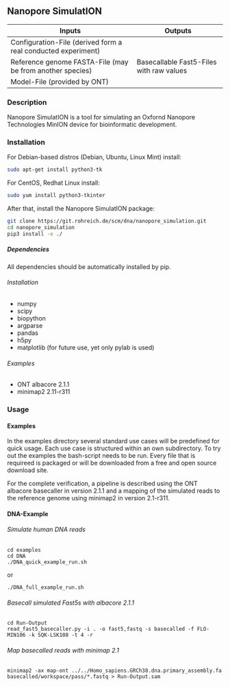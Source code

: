 ## Nanopore SimulatION

| Inputs | Outputs |
|---|---|
| Configuration-File (derived form a real conducted experiment)| 
| Reference genome FASTA-File (may be from another species)| Basecallable Fast5-Files with raw values |
| Model-File (provided by ONT)| |

### Description

Nanopore SimulatION is a tool for simulating an Oxfornd Nanopore Technologies MinION device for bioinformatic development. 

### Installation

For Debian-based distros (Debian, Ubuntu, Linux Mint) install:
```bash
sudo apt-get install python3-tk
```

For CentOS, Redhat Linux install:
```bash
sudo yum install python3-tkinter
```

After that, install the Nanopore SimulatION package:

```bash
git clone https://git.rohreich.de/scm/dna/nanopore_simulation.git
cd nanopore_simulation
pip3 install -e ./
```

##### Dependencies

All dependencies should be automatically installed by pip.

###### Installation
- numpy
- scipy
- biopython
- argparse
- pandas
- h5py
- matplotlib (for future use, yet only pylab is used)

###### Examples

- ONT albacore 2.1.1
- minimap2 2.11-r311

### Usage

#### Examples

In the examples directory several standard use cases will be predefined for quick usage. Each use 
case is structured within an own subdirectory. To try out the examples the bash-script needs 
to be run. Every file that is requireed is packaged or will be downloaded from a free and open 
source download site.

For the complete verification, a pipeline is described using the ONT albacore basecaller in version 2.1.1 and a mapping 
of the simulated reads to the reference genome using minimap2 in version 2.1-r311. 


#### DNA-Example



###### Simulate human DNA reads
```
cd examples
cd DNA
./DNA_quick_example_run.sh
```
or
```
./DNA_full_example_run.sh
```
###### Basecall simulated Fast5s with albacore 2.1.1
```
cd Run-Output
read_fast5_basecaller.py -i . -o fast5,fastq -s basecalled -f FLO-MIN106 -k SQK-LSK108 -t 4 -r
```

###### Map basecalled reads with minimap 2.1

```
minimap2 -ax map-ont ../../Homo_sapiens.GRCh38.dna.primary_assembly.fa basecalled/workspace/pass/*.fastq > Run-Output.sam
```
